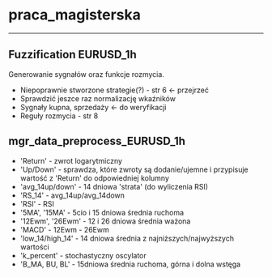 # praca_magisterska
***

## Fuzzification EURUSD_1h 
Generowanie sygnałów oraz funkcje rozmycia. 

* Niepoprawnie stworzone strategie(?) - str 6  <- przejrzeć
* Sprawdzić jeszce raz normalizację wkaźników
* Sygnały kupna, sprzedaży <- do weryfikacji
* Reguły rozmycia - str 8


## mgr_data_preprocess_EURUSD_1h


 - 'Return' - zwrot logarytmiczny 
 - 'Up/Down' - sprawdza, które zwroty są dodanie/ujemne i przypisuje wartość z 'Return' do odpowiedniej kolumny
 - 'avg_14up/down' - 14 dniowa 'strata' (do wyliczenia RSI)
 - 'RS_14' - avg_14up/avg_14down
 - 'RSI' - RSI
 - '5MA', '15MA' - 5cio i 15 dniowa średnia ruchoma
 - '12Ewm', '26Ewm' - 12 i 26 dniowa średnia ważona
 - 'MACD' - 12Ewm - 26Ewm
 - 'low_14/high_14' - 14 dniowa średnia z najniższych/najwyższych wartości
 - 'k_percent' - stochastyczny oscylator
 - 'B_MA, BU, BL' - 15dniowa średnia ruchoma, górna i dolna wstęga
